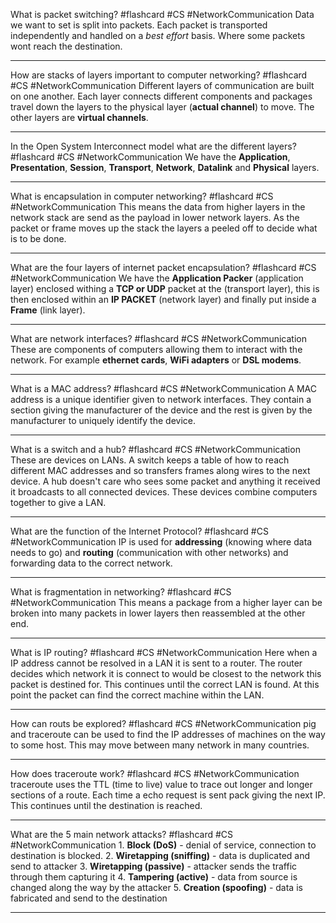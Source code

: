 What is packet switching? #flashcard #CS #NetworkCommunication
	Data we want to set is split into packets. Each packet is transported independently and handled on a *best effort* basis. Where some packets wont reach the destination.

---
How are stacks of layers important to computer networking? #flashcard #CS #NetworkCommunication 
	Different layers of communication are built on one another. Each layer connects different components and packages travel down the layers to the physical layer (**actual channel**) to move. The other layers are **virtual channels**.

---
In the Open System Interconnect model what are the different layers? #flashcard #CS #NetworkCommunication 
	We have the **Application**, **Presentation**, **Session**, **Transport**, **Network**, **Datalink** and **Physical** layers.

---
What is encapsulation in computer networking? #flashcard #CS #NetworkCommunication 
	This means the data from higher layers in the network stack are send as the payload in lower network layers. As the packet or frame moves up the stack the layers a peeled off to decide what is to be done.

---
What are the four layers of internet packet encapsulation? #flashcard #CS #NetworkCommunication 
	We have the **Application Packer** (application layer) enclosed withing a **TCP or UDP** packet at the (transport layer), this is then enclosed within an **IP PACKET** (network layer) and finally put inside a **Frame** (link layer).

---
What are network interfaces? #flashcard #CS #NetworkCommunication 
	These are components of computers allowing them to interact with the network. For example **ethernet cards**, **WiFi adapters** or **DSL modems**.

---
What is a MAC address? #flashcard #CS #NetworkCommunication 
	A MAC address is a unique identifier given to network interfaces. They contain a section giving the manufacturer of the device and the rest is given by the manufacturer to uniquely identify the device.

---
What is a switch and a hub? #flashcard #CS #NetworkCommunication 
	These are devices on LANs. A switch keeps a table of how to reach different MAC addresses and so transfers frames along wires to the next device. A hub doesn't care who sees some packet and anything it received it broadcasts to all connected devices. These devices combine computers together to give a LAN.

---
What are the function of the Internet Protocol? #flashcard #CS #NetworkCommunication 
	IP is used for **addressing** (knowing where data needs to go) and **routing** (communication with other networks) and forwarding data to the correct network.

---
What is fragmentation in networking? #flashcard #CS #NetworkCommunication 
	This means a package from a higher layer can be broken into many packets in lower layers then reassembled at the other end.

---
What is IP routing? #flashcard #CS #NetworkCommunication 
	Here when a IP address cannot be resolved in a LAN it is sent to a router. The router decides which network it is connect to would be closest to the network this packet is destined for. This continues until the correct LAN is found. At this point the packet can find the correct machine within the LAN.

---
How can routs be explored? #flashcard #CS #NetworkCommunication 
	pig and traceroute can be used to find the IP addresses of machines on the way to some host. This may move between many network in many countries.

---
How does traceroute work? #flashcard #CS #NetworkCommunication 
	traceroute uses the TTL (time to live) value to trace out longer and longer sections of a route. Each time a echo request is sent pack giving the next IP. This continues until the destination is reached.

---
What are the 5 main network attacks? #flashcard #CS #NetworkCommunication 
	1. **Block (DoS)** - denial of service, connection to destination is blocked.
	2. **Wiretapping (sniffing)** - data is duplicated and send to attacker
	3. **Wiretapping (passive)** - attacker sends the traffic through them capturing it
	4. **Tampering (active)** - data from source is changed along the way by the attacker
	5. **Creation (spoofing)** - data is fabricated and send to the destination

---
